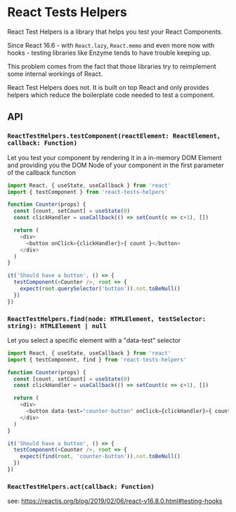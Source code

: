 # React Tests Helpers

React Test Helpers is a library that helps you test your React Components.

Since React 16.6 - with `React.lazy`, `React.memo` and even more now with hooks - testing libraries like Enzyme tends to have trouble keeping up.

This problem comes from the fact that those libraries try to reimplement some internal workings of React.

React Test Helpers does not. It is built on top React and only provides helpers which reduce the boilerplate code needed to test a component.


## API

### `ReactTestHelpers.testComponent(reactElement: ReactElement, callback: Function)`

Let you test your component by rendering it in a in-memory DOM Element and providing you the DOM Node of your component in the first parameter of the callback function

```javascript
import React, { useState, useCallback } from 'react'
import { testComponent } from 'react-tests-helpers'

function Counter(props) {
  const [count, setCount] = useState(0)
  const clickHandler = useCallback(() => setCount(c => c+1), [])

  return (
    <div>
      <button onClick={clickHandler}>{ count }</button>
    </div>
  )
}

it('Should have a button', () => {
  testComponent(<Counter />, root => {
    expect(root.querySelector('button')).not.toBeNull()
  })
})
```

### `ReactTestHelpers.find(node: HTMLElement, testSelector: string): HTMLElement | null`

Let you select a specific element with a "data-test" selector 

```javascript
import React, { useState, useCallback } from 'react'
import { testComponent, find } from 'react-tests-helpers'

function Counter(props) {
  const [count, setCount] = useState(0)
  const clickHandler = useCallback(() => setCount(c => c+1), [])

  return (
    <div>
      <button data-test="counter-button" onClick={clickHandler}>{ count }</button>
    </div>
  )
}

it('Should have a button', () => {
  testComponent(<Counter />, root => {
    expect(find(root, 'counter-button')).not.toBeNull()
  })
})
```



### `ReactTestHelpers.act(callback: Function)`

see: https://reactjs.org/blog/2019/02/06/react-v16.8.0.html#testing-hooks